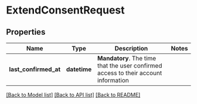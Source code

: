# ExtendConsentRequest

## Properties
Name | Type | Description | Notes
------------ | ------------- | ------------- | -------------
**last_confirmed_at** | **datetime** | __Mandatory__. The time that the user confirmed access to their account information | 

[[Back to Model list]](../README.md#documentation-for-models) [[Back to API list]](../README.md#documentation-for-api-endpoints) [[Back to README]](../README.md)


